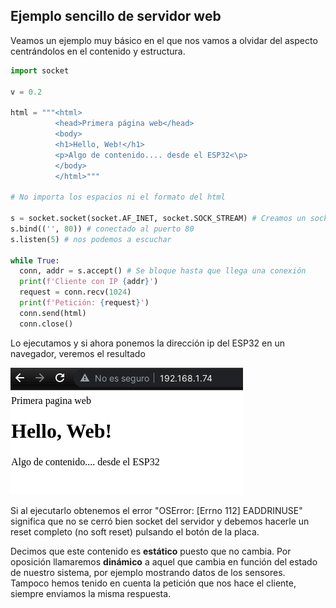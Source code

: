 ## Ejemplo sencillo de servidor web

Veamos un ejemplo muy básico en el que nos vamos a olvidar del aspecto centrándolos en el contenido y estructura.

```python
import socket

v = 0.2

html = """<html>
          <head>Primera página web</head>
          <body>
          <h1>Hello, Web!</h1>
          <p>Algo de contenido.... desde el ESP32<\p>
          </body>
          </html>"""

# No importa los espacios ni el formato del html

s = socket.socket(socket.AF_INET, socket.SOCK_STREAM) # Creamos un socket para escuchar
s.bind(('', 80)) # conectado al puerto 80
s.listen(5) # nos podemos a escuchar

while True:
  conn, addr = s.accept() # Se bloque hasta que llega una conexión
  print(f'Cliente con IP {addr}')
  request = conn.recv(1024)
  print(f'Petición: {request}')
  conn.send(html)
  conn.close()
```
  
Lo ejecutamos y si ahora ponemos la dirección ip del ESP32 en un navegador, veremos el resultado

![](./images/servidor_web1.png)

Si al ejecutarlo obtenemos el error "OSError: [Errno 112] EADDRINUSE" significa que no se cerró bien socket del servidor y debemos hacerle un reset completo (no soft reset) pulsando el botón de la placa.

Decimos que este contenido es **estático** puesto que no cambia. Por oposición llamaremos **dinámico** a aquel que cambia en función del estado de nuestro sistema, por ejemplo mostrando datos de los sensores. Tampoco hemos tenido en cuenta la petición que nos hace el cliente, siempre enviamos la misma respuesta.

